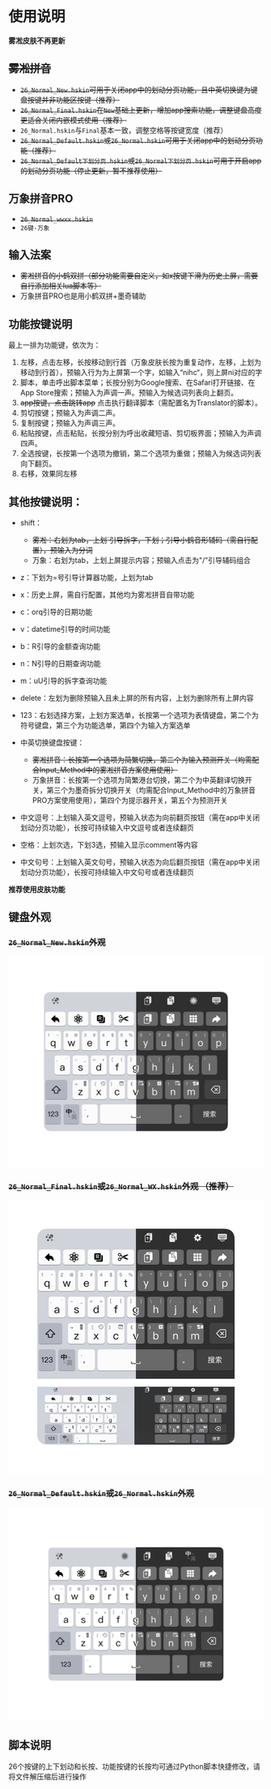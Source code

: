 # 使用说明
**雾凇皮肤不再更新**

## ~~雾凇拼音~~
- ~~`26_Normal_New.hskin`可用于关闭app中的划动分页功能，且中英切换键为键盘按键并非功能区按键（推荐）~~
- ~~`26_Normal_Final.hskin`在`New`基础上更新，增加app搜索功能，调整键盘高度更适合关闭内嵌模式使用（推荐）~~
- `26_Normal.hskin`与`Final`基本一致，调整空格等按键宽度（推荐）
- ~~`26_Normal_Default.hskin`或`26_Normal.hskin`可用于关闭app中的划动分页功能（推荐）~~
- ~~`26_Normal_Default下划分页.hskin`或`26_Normal下划分页.hskin`可用于开启app的划动分页功能（停止更新，暂不推荐使用）~~

## 万象拼音PRO
- ~~`26_Normal_wwxx.hskin`~~
- `26键-万象`


## 输入法案
- ~~雾凇拼音的小鹤双拼（部分功能需要自定义，如x按键下滑为历史上屏，需要自行添加相关lua脚本等）~~
- 万象拼音PRO也是用小鹤双拼+墨奇辅助
## 功能按键说明
最上一排为功能键，依次为：
1. 左移，点击左移，长按移动到行首（万象皮肤长按为重复动作，左移，上划为移动到行首），预输入行为为上屏第一个字，如输入“nihc“，则上屏ni对应的字
2. 脚本，单击呼出脚本菜单；长按分别为Google搜索、在Safari打开链接、在App Store搜索；预输入为声调一声。预输入为候选词列表向上翻页。
3. ~~app按键，点击跳转app~~ 点击执行翻译脚本（需配置名为Translator的脚本）。
4. 剪切按键；预输入为声调二声。
5. 复制按键；预输入为声调三声。
6. 粘贴按键，点击粘贴，长按分别为呼出收藏短语、剪切板界面；预输入为声调四声。
7. 全选按键，长按第一个选项为撤销，第二个选项为重做；预输入为候选词列表向下翻页。
8. 右移，效果同左移

## 其他按键说明：
- shift：
    - ~~雾凇：右划为tab，上划`引导拆字，下划；引导小鹤音形辅码（需自行配置），预输入为分词~~
    - 万象：右划为tab，上划上屏提示内容；预输入点击为"/"引导辅码组合
- z：下划为=号引导计算器功能，上划为tab
- x：历史上屏，需自行配置，其他均为雾凇拼音自带功能
- c：orq引导的日期功能
- v：datetime引导的时间功能
- b：R引导的金额查询功能
- n：N引导的日期查询功能
- m：uU引导的拆字查询功能
- delete：左划为删除预输入且未上屏的所有内容，上划为删除所有上屏内容

- 123：右划选择方案，上划方案选单，长按第一个选项为表情键盘，第二个为符号键盘，第三个为功能选单，第四个为输入方案选单
- 中英切换键盘按键：
    - ~~雾凇拼音：长按第一个选项为简繁切换，第二个为输入预测开关（均需配合Input_Method中的雾凇拼音方案使用使用）~~
    - 万象拼音：长按第一个选项为简繁港台切换，第二个为中英翻译切换开关，第三个为墨奇拆分切换开关（均需配合Input_Method中的万象拼音PRO方案使用使用），第四个为提示器开关，第五个为预测开关
- 中文逗号：上划输入英文逗号，预输入状态为向前翻页按钮（需在app中关闭划动分页功能），长按可持续输入中文逗号或者连续翻页
- 空格：上划次选，下划3选，预输入显示comment等内容
- 中文句号：上划输入英文句号，预输入状态为向后翻页按钮（需在app中关闭划动分页功能），长按可持续输入中文句号或者连续翻页

**推荐使用皮肤功能**

## 键盘外观
### ~~`26_Normal_New.hskin`外观~~
![demo1](assets/demo1.png)
### ~~`26_Normal_Final.hskin`或`26_Normal_WX.hskin`外观 （**推荐**）~~
![demo3](assets/demo3.png)
### ~~`26_Normal_Default.hskin`或`26_Normal.hskin`外观~~
![demo](assets/demo.png)
## 脚本说明
26个按键的上下划动和长按、功能按键的长按均可通过Python脚本快捷修改，请将文件解压缩后进行操作